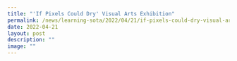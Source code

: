 ```yaml
---
title: "'If Pixels Could Dry' Visual Arts Exhibition"
permalink: /news/learning-sota/2022/04/21/if-pixels-could-dry-visual-arts-exhibition/
date: 2022-04-21
layout: post
description: ""
image: ""
---
```

